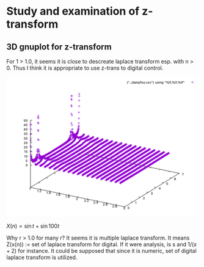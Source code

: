 # Study and examination of z-transform

## 3D gnuplot for z-transform

For 1 > 1.0, it seems it is close to descreate laplace transform esp. with n > 0. Thus I think it is appropriate to use z-trans to digital control.

![z-trans for sin t and sin 100t](/articles/img/z-trans-sin.png "z-trans for sin t and sin 100t")

$X(n) = \sin t + \sin 100t$

Why r > 1.0 for many r? It seems it is multiple laplace transform. It means Z(x(n)) := set of laplace transform for digital. If it were analysis, is s and $1/(s + 2)$ for instance. It could be supposed that since it is numeric, set of digital laplace transform is utilized.
